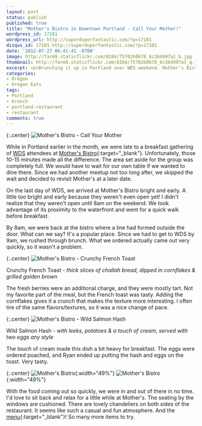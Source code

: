 ```yaml
---
layout: post
status: publish
published: true
title: "Mother's Bistro in Downtown Portland - Call Your Mother!"
wordpress_id: 17101
wordpress_url: http://superduperfantastic.com/?p=17101
disqus_id: 17101 http://superduperfantastic.com/?p=17101
date: '2012-07-27 06:41:41 -0700'
image: http://farm9.staticflickr.com/8284/7570260678_6c264997a1_b.jpg
thumbnail: http://farm9.staticflickr.com/8284/7570260678_6c264997a1_q.jpg
excerpt: <p>Brunching it up in Portland over WDS weekend. Mother's Bistro has a line, even at 8am!</p>
categories:
- Oregon
- Oregon Eats
tags:
- Portland
- brunch
- portland-restaurant
- restaurant
comments: true
---
```

{:.center}
![Mother's Bistro - Call Your Mother](http://farm9.staticflickr.com/8284/7570260678_6c264997a1_b.jpg)

While in Portland earlier in the month, we were late to a breakfast gathering of [WDS](http://superduperfantastic.com/tag/wds-2012/ "WDS 2012") attendees at [Mother's Bistro](http://www.mothersbistro.com/){:target="_blank"}. Unfortunately, those 10-15 minutes made all the difference. The area set aside for the group was completely full. We would have to wait for our own table if we wanted to dine there. Since we had another meetup not too long after, we skipped the wait and decided to revisit Mother's at a later date.

On the last day of WDS, we arrived at Mother's Bistro bright and early. A little too bright and early because they weren't even open yet! I didn't realize that they weren't open until 8am on the weekend. We took advantage of its proximity to the waterfront and went for a quick walk before breakfast.

By 8am, we were back at the bistro where a line had formed outside the door. What can we say? It's a popular place. Since we had to get to WDS by 9am, we rushed through brunch. What we ordered actually came out very quickly, so it wasn't a problem.

{:.center}
![Mother's Bistro - Crunchy French Toast](http://farm8.staticflickr.com/7134/7570262126_97978dc1ee_b.jpg)

Crunchy French Toast - _thick slices of challah bread, dipped in cornflakes & grilled golden brown_

The fresh berries were an additional charge, and they were mostly tart. Not my favorite part of the meal, but the French toast was tasty. Adding the cornflakes gives it a crunch that makes the texture more interesting. I often tire of the same flavors/textures, so it was a nice change of pace.

{:.center}
![Mother's Bistro - Wild Salmon Hash](http://farm9.staticflickr.com/8424/7570262870_18cea502e4_b.jpg)

Wild Salmon Hash - _with leeks, potatoes & a touch of cream, served with two eggs any style_

The _touch_ of cream made this dish a bit heavy for breakfast. The eggs were ordered poached, and Ryan ended up putting the hash and eggs on the toast. Very tasty.

{:.center}
![Mother's Bistro](http://farm8.staticflickr.com/7266/7570254684_b3c99d4fae.jpg){:width="49%"} ![Mother's Bistro](http://farm9.staticflickr.com/8289/7570255986_242f9c9393.jpg){:width="49%"}

With the food coming out so quickly, we were in and out of there in no time. I'd love to sit back and relax for a little while at Mother's. The seating by the windows are cushioned. There are lovely chandeliers on both sides of the restaurant. It seems like such a casual and fun atmosphere. And the [menu](http://www.mothersbistro.com/menus/mainmenu.pdf "Mother's Bistro Menu"){:target="_blank"}! So many more items to try.